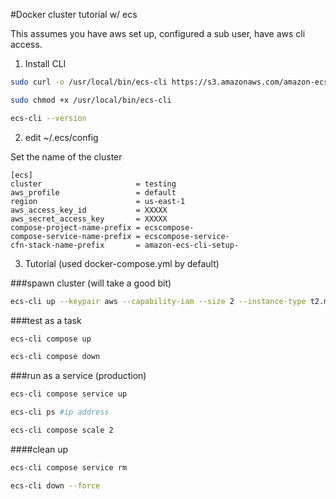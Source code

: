 #Docker cluster tutorial w/ ecs

This assumes you have aws set up, configured a sub user, have aws cli access.

1. Install CLI

```bash
sudo curl -o /usr/local/bin/ecs-cli https://s3.amazonaws.com/amazon-ecs-cli/ecs-cli-darwin-amd64-latest

sudo chmod +x /usr/local/bin/ecs-cli

ecs-cli --version
```


2. edit ~/.ecs/config

Set the name of the cluster

```
[ecs]
cluster                     = testing
aws_profile                 = default
region                      = us-east-1
aws_access_key_id           = XXXXX
aws_secret_access_key       = XXXXX
compose-project-name-prefix = ecscompose-
compose-service-name-prefix = ecscompose-service-
cfn-stack-name-prefix       = amazon-ecs-cli-setup-
```

3. Tutorial (used docker-compose.yml by default)

###spawn cluster (will take a good bit)
```bash
ecs-cli up --keypair aws --capability-iam --size 2 --instance-type t2.medium
```

###test as a task
```bash
ecs-cli compose up

ecs-cli compose down
```


###run as a service (production)
```bash
ecs-cli compose service up

ecs-cli ps #ip address

ecs-cli compose scale 2
```

####clean up
```bash
ecs-cli compose service rm

ecs-cli down --force
```

